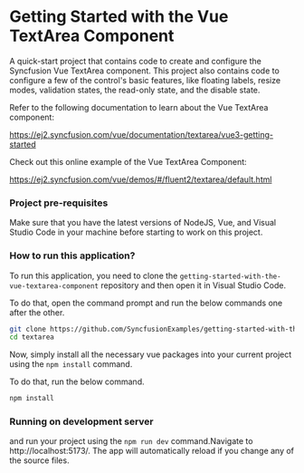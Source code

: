 # Getting Started with the Vue TextArea Component
A quick-start project that contains code to create and configure the Syncfusion Vue TextArea component. This project also contains code to configure a few of the control's basic features, like floating labels, resize modes, validation states, the read-only state, and the disable state.
 
Refer to the following documentation to learn about the Vue TextArea component:

https://ej2.syncfusion.com/vue/documentation/textarea/vue3-getting-started

Check out this online example of the Vue TextArea Component:

https://ej2.syncfusion.com/vue/demos/#/fluent2/textarea/default.html

### Project pre-requisites
Make sure that you have the latest versions of NodeJS, Vue, and Visual Studio Code in your machine before starting to work on this project.

### How to run this application?
To run this application, you need to clone the `getting-started-with-the-vue-textarea-component` repository and then open it in Visual Studio Code. 

To do that, open the command prompt and run the below commands one after the other.

```bash
git clone https://github.com/SyncfusionExamples/getting-started-with-the-vue-textarea-component/ textarea
cd textarea
```

Now, simply install all the necessary vue packages into your current project using the `npm install` command.

To do that, run the below command.

```bash
npm install
```
### Running on development server

and run your project using the `npm run dev` command.Navigate to http://localhost:5173/. The app will automatically reload if you change any of the source files.

